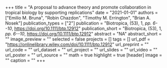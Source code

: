 +++
title = "A proposal to advance theory and promote collaboration in tropical biology by supporting replications"
date = "2021-01-01"
authors = ["Emilio M. Bruna", "Robin Chazdon", "Timothy M. Errington", "Brian A. Nosek"]
publication_types = ["2"]
publication = "Biotropica, (53), 1, _pp. 6--10_, https://doi.org/10.1111/btp.12912"
publication_short = "Biotropica, (53), 1, _pp. 6--10_, https://doi.org/10.1111/btp.12912"
abstract = "NA"
abstract_short = ""
image_preview = ""
selected = false
projects = []
tags = []
url_pdf = "https://onlinelibrary.wiley.com/doi/10.1111/btp.12912"
url_preprint = ""
url_code = ""
url_dataset = ""
url_project = ""
url_slides = ""
url_video = ""
url_poster = ""
url_source = ""
math = true
highlight = true
[header]
image = ""
caption = ""
+++
